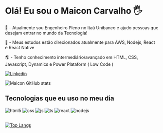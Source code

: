 # Olá! Eu sou o Maicon Carvalho 🖐️


💼 - Atualmente sou Engenheiro Pleno no Itaú Unibanco e ajudo pessoas que desejam entrar no mundo da Tecnologia!

📜 - Meus estudos estão direcionados atualmente para AWS, Nodejs, React e React Native

🌎 -  Tenho conhecimento intermediário/avançado em HTML, CSS, Javascript, Dynamics e Power Plataform ( Low Code )


[![Linkedin](https://img.shields.io/badge/LinkedIn-0077B5?style=for-the-badge&logo=linkedin&logoColor=white/)](https://www.linkedin.com/in/maiconcarvalho/)

![Maicon GitHub stats](https://github-readme-stats.vercel.app/api?username=Maiconsilvacarvalho&show_icons=true&theme=dracula&count_private=true)



## Tecnologias que eu uso no meu dia

<div style="display: inline_block">
  <img align="center" alt="html5" src="https://img.shields.io/badge/HTML5-E34F26?style=for-the-badge&logo=html5&logoColor=white" />
  <img align="center" alt="css" src="https://img.shields.io/badge/CSS3-1572B6?style=for-the-badge&logo=css3&logoColor=white" />
  <img align="center" alt="js" src="https://img.shields.io/badge/JavaScript-F7DF1E?style=for-the-badge&logo=javascript&logoColor=black" />
  <img align="center" alt="ts" src="https://img.shields.io/badge/TypeScript-007ACC?style=for-the-badge&logo=typescript&logoColor=white" />
  <img align="center" alt="react" src="https://img.shields.io/badge/React-20232A?style=for-the-badge&logo=react&logoColor=61DAFB" />
  <img align="center" alt="nodejs" src="https://img.shields.io/badge/Node.js-43853D?style=for-the-badge&logo=node.js&logoColor=white" />
</div><br/>

[![Top Langs](https://github-readme-stats.vercel.app/api/top-langs/?username=anuraghazra&layout=compact)](https://github.com/Maiconsilvacarvalho/github-readme-stats)

